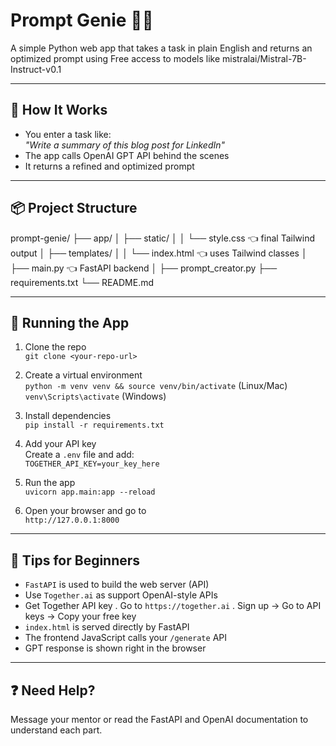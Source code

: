 # Prompt Genie 🧞‍♂️

A simple Python web app that takes a task in plain English and returns an optimized prompt using Free access to models like mistralai/Mistral-7B-Instruct-v0.1

---

## 🔧 How It Works

- You enter a task like:  
  _"Write a summary of this blog post for LinkedIn"_
- The app calls OpenAI GPT API behind the scenes
- It returns a refined and optimized prompt

---

## 📦 Project Structure
prompt-genie/
├── app/
│   ├── static/
│   │   └── style.css       👈 final Tailwind output
│   ├── templates/
│   │   └── index.html      👈 uses Tailwind classes
│   ├── main.py             👈 FastAPI backend
│   ├── prompt_creator.py
├── requirements.txt
└── README.md


---

## 🚀 Running the App

1. Clone the repo  
   `git clone <your-repo-url>`

2. Create a virtual environment  
   `python -m venv venv && source venv/bin/activate` (Linux/Mac)  
   `venv\Scripts\activate` (Windows)

3. Install dependencies  
   `pip install -r requirements.txt`

4. Add your API key  
   Create a `.env` file and add:  
   `TOGETHER_API_KEY=your_key_here`

5. Run the app  
   `uvicorn app.main:app --reload`

6. Open your browser and go to  
   `http://127.0.0.1:8000`

---

## 📘 Tips for Beginners

- `FastAPI` is used to build the web server (API)
- Use `Together.ai` as support OpenAI-style APIs
-  Get Together API key
   . Go to `https://together.ai`
   . Sign up → Go to API keys → Copy your free key
- `index.html` is served directly by FastAPI
- The frontend JavaScript calls your `/generate` API
- GPT response is shown right in the browser

---

## ❓ Need Help?
Message your mentor or read the FastAPI and OpenAI documentation to understand each part.
